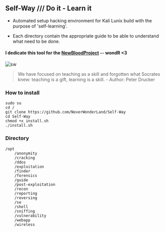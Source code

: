 ## Self-Way  /// Do it - Learn it

- Automated setup hacking environment for Kali Lunix build with the purpose of 'self-learning'.

- Each directory contain the appropriate guide to be able to understand what need to be done.

#### I dedicate this tool for the [NewBloodProject](https://twitter.com/NewBloodProject?s=20&t=ewLDaon99QR9BW4M_FxCUQ) -- wondR <3
  
![sw](https://user-images.githubusercontent.com/64184513/183240520-25692b9a-98eb-429b-a1e6-419196974331.jpg)

> We have focused on teaching as a skill and forgotten what Socrates knew: teaching is a gift, learning is a skill. - Author: Peter Drucker

### How to install
```
sudo su
cd /
git clone https://github.com/NeverWonderLand/Self-Way
cd Self-Way
chmod +x install.sh
./install.sh
```

### Directory
```
/opt
    /anonymity
    /cracking
    /ddos
    /exploitation
    /finder
    /forensics
    /guide
    /post-exploitation
    /recon
    /reporting
    /reversing
    /se
    /shell
    /sniffing
    /vulnerability
    /webapp
    /wireless
```
